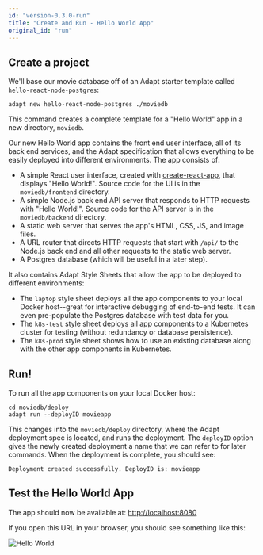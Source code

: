 ```yaml
---
id: "version-0.3.0-run"
title: "Create and Run - Hello World App"
original_id: "run"
---
```


<!-- DOCTOC SKIP -->

## Create a project

We'll base our movie database off of an Adapt starter template called `hello-react-node-postgres`:

<!-- doctest command -->

```console
adapt new hello-react-node-postgres ./moviedb
```
<!-- doctest output { matchRegex: "Creating new project \\[completed\\]" } -->

This command creates a complete template for a "Hello World" app in a new directory, `moviedb`.

Our new Hello World app contains the front end user interface, all of its back end services, and the Adapt specification that allows everything to be easily deployed into different environments.
The app consists of:

- A simple React user interface, created with [create-react-app](https://create-react-app.dev/docs/getting-started/), that displays "Hello World!".
Source code for the UI is in the `moviedb/frontend` directory.
- A simple Node.js back end API server that responds to HTTP requests with "Hello World!".
Source code for the API server is in the `moviedb/backend` directory.
- A static web server that serves the app's HTML, CSS, JS, and image files.
- A URL router that directs HTTP requests that start with `/api/` to the Node.js back end and all other requests to the static web server.
- A Postgres database (which will be useful in a later step).

It also contains Adapt Style Sheets that allow the app to be deployed to different environments:

- The `laptop` style sheet deploys all the app components to your local Docker host--great for interactive debugging of end-to-end tests.
It can even pre-populate the Postgres database with test data for you.
- The `k8s-test` style sheet deploys all app components to a Kubernetes cluster for testing (without redundancy or database persistence).
- The `k8s-prod` style sheet shows how to use an existing database along with the other app components in Kubernetes.

## Run!

To run all the app components on your local Docker host:
<!-- doctest command -->

```console
cd moviedb/deploy
adapt run --deployID movieapp
```

This changes into the `moviedb/deploy` directory, where the Adapt deployment spec is located, and runs the deployment.
The `deployID` option gives the newly created deployment a name that we can refer to for later commands.
When the deployment is complete, you should see:

<!-- doctest output { matchRegex: "Deployment created successfully. DeployID is: movieapp" } -->

```console
Deployment created successfully. DeployID is: movieapp
```

## Test the Hello World App

The app should now be available at: [http://localhost:8080](http://localhost:8080)

<!-- doctest exec { cmd: "$HOSTCURL http://localhost:8080", matchRegex: "<title>React Hello World</title>" } -->

If you open this URL in your browser, you should see something like this:

![Hello World](assets/getting_started/helloworld.png)
